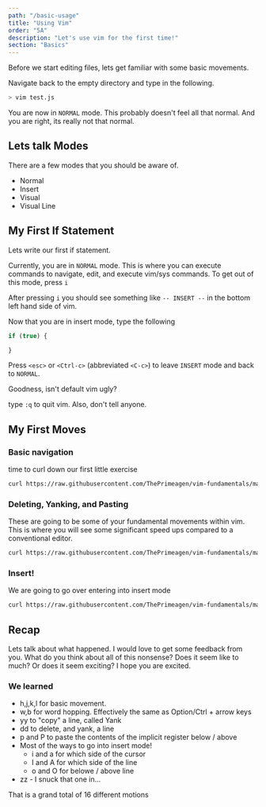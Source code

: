 ```yaml
---
path: "/basic-usage"
title: "Using Vim"
order: "5A"
description: "Let's use vim for the first time!"
section: "Basics"
---
```


Before we start editing files, lets get familiar with some basic movements.

Navigate back to the empty directory and type in the following.

```bash
> vim test.js
```

You are now in `NORMAL` mode.  This probably doesn't feel all that normal.
And you are right, its really not that normal.

## Lets talk Modes
There are a few modes that you should be aware of.

* Normal
* Insert
* Visual 
* Visual Line

## My First If Statement
Lets write our first if statement.

Currently, you are in `NORMAL` mode.  This is where you can execute commands
to navigate, edit, and execute vim/sys commands.  To get out of this mode,
press `i`

After pressing `i` you should see something like `-- INSERT --` in the bottom
left hand side of vim.

Now that you are in insert mode, type the following

```js
if (true) {

}
```

Press `<esc>` or `<Ctrl-c>` (abbreviated `<C-c>`) to leave `INSERT` mode and back
to `NORMAL`.

Goodness, isn't default vim ugly?

type `:q` to quit vim.  Also, don't tell anyone.

## My First Moves
### Basic navigation

time to curl down our first little exercise

```bash
curl https://raw.githubusercontent.com/ThePrimeagen/vim-fundamentals/master/course-website/lessons/exercise-0-hjkl-x.md > exercise.md && vim exercise.md
```

### Deleting, Yanking, and Pasting
These are going to be some of your fundamental movements within vim.  This is
where you will see some significant speed ups compared to a conventional editor.


```bash
curl https://raw.githubusercontent.com/ThePrimeagen/vim-fundamentals/master/course-website/lessons/exercise-1-dyp.md > exercise.md && vim exercise.md
```

### Insert!
We are going to go over entering into insert mode

```bash
curl https://raw.githubusercontent.com/ThePrimeagen/vim-fundamentals/master/course-website/lessons/exercise-2-insert.md > exercise.md && vim exercise.md
```

## Recap
Lets talk about what happened.  I would love to get some feedback from you.
What do you think about all of this nonsense?  Does it seem like to much?  Or
does it seem exciting?  I hope you are excited.

### We learned
* h,j,k,l for basic movement.
* w,b for word hopping.  Effectively the same as Option/Ctrl + arrow keys
* yy to "copy" a line, called Yank
* dd to delete, and yank, a line
* p and P to paste the contents of the implicit register below / above
* Most of the ways to go into insert mode!
  * i and a for which side of the cursor
  * I and A for which side of the line
  * o and O for belowe / above line
* zz - I snuck that one in...

That is a grand total of 16 different motions

